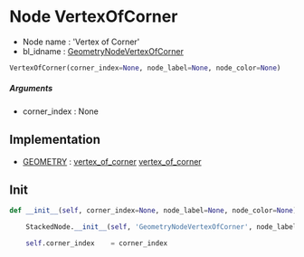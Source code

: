 # Node VertexOfCorner

- Node name : 'Vertex of Corner'
- bl_idname : [GeometryNodeVertexOfCorner](https://docs.blender.org/api/current/bpy.types.GeometryNodeVertexOfCorner.html)


``` python
VertexOfCorner(corner_index=None, node_label=None, node_color=None)
```
##### Arguments

- corner_index : None

## Implementation

- [GEOMETRY](/docs/GeoNodes/GEOMETRY.md) : [vertex_of_corner](/docs/GeoNodes/socket_GEOMETRY.md#vertex_of_corner) [vertex_of_corner](/docs/GeoNodes/socket_GEOMETRY.md#vertex_of_corner)

## Init

``` python
def __init__(self, corner_index=None, node_label=None, node_color=None):

    StackedNode.__init__(self, 'GeometryNodeVertexOfCorner', node_label=node_label, node_color=node_color)

    self.corner_index    = corner_index
```
